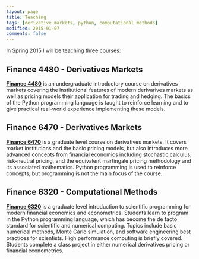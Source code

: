 ```yaml
---
layout: page
title: Teaching
tags: [derivative markets, python, computational methods]
modified: 2015-01-07
comments: false 
---
```


In Spring 2015 I will be teaching three courses:


## Finance 4480 - Derivatives Markets

**[Finance 4480](/teaching/FIN4480)** is an undergraduate introductory course on derivatives markets covering the institutional features of
modern derivarives markets as well as pricing models their application for trading and hedging. The basics of the Python
programming language is taught to reinforce learning and to give practical real-world experience implementing these
models. 

## Finance 6470 - Derivatives Markets

**[Finance 6470](/teaching/FIN6470)** is a graduate level course on derivatives markets. It covers market institutions and the basic pricing models, but also introduces more advanced concepts from financial economics including stochastic calculus, risk-neutral pricing, and the equivalent martingale pricing methodology and its associated mathematics. Python programming is used to reinforce concepts, but programming is not the main focus of the course.

## Finance 6320 - Computational Methods

**[Finance 6320](/teaching/FIN6320)** is a graduate level introduction to scientific programming for modern financial economics and econometrics. Students learn to program in the Python programming language, which has become the de facto standard for scientific and numerical computing. Topics include basic numerical methods, Monte Carlo simulation, and software engineering best practices for scientists. High performance computing is  briefly covered. Students complete a class project in either numerical derivatives pricing or financial econometrics. 



